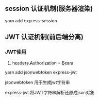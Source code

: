 ## session 认证机制(服务器渲染)

yarn add express-session

## JWT 认证机制(前后端分离)



### JWT使用

1. headers.Authorization = Beara 

yarn add jsonwebtoken express-jwt

jsonwebtoken  用于生成jwt字符串

express-jwt  将JWT字符串解析还原成json对象


